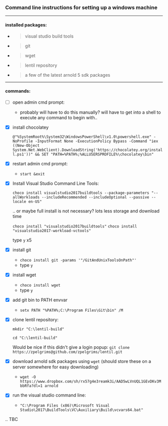### Command line instructions for setting up a windows machine

---

#### installed packages:

- > visual studio build tools
- > git
- > wget
- > lentil repository
- > a few of the latest arnold 5 sdk packages

---

#### commands:

- [ ] open admin cmd prompt:
    - probably will have to do this manually? will have to get into a shell to execute any command to begin with..
    

- [x] install chocolatey

    ```@"%SystemRoot%\System32\WindowsPowerShell\v1.0\powershell.exe" -NoProfile -InputFormat None -ExecutionPolicy Bypass -Command "iex ((New-Object System.Net.WebClient).DownloadString('https://chocolatey.org/install.ps1'))" && SET "PATH=%PATH%;%ALLUSERSPROFILE%\chocolatey\bin"```

- [x] restart admin cmd prompt:

    - `start &exit`

- [x] Install Visual Studio Command Line Tools:

    `choco install visualstudio2017buildtools --package-parameters "--allWorkloads --includeRecommended --includeOptional --passive --locale en-US"`

    .. or maybe full install is not necessary? lots less storage and download time

    `choco install "visualstudio2017buildtools"`
    `choco install "visualstudio2017-workload-vctools"`

    type `y` x5

- [x] install git

    - `choco install git -params '"/GitAndUnixToolsOnPath"'`
    - type `y`

- [x] install wget

    - `choco install wget`
    - type `y`

- [x] add git bin to PATH envvar

    - `setx PATH "%PATH%;C:\Program Files\Git\bin" /M`

- [x] clone lentil repository:
    
    `mkdir "C:\lentil-build"`

    `cd "C:\lentil-build"`

    Would be nice if this didn't give a login popup:
    `git clone https://zpelgrims@github.com/zpelgrims/lentil.git`


- [x] download arnold sdk packages using `wget` (should store these on a server somewhere for easy downloading)

    - `wget -O https://www.dropbox.com/sh/rx57g4e3reamk3i/AAD5wLVnUQL1GEvDKv3MbbRfa?dl=1 arnold`


- [x] run the visual studio command line:

    - ```"C:\Program Files (x86)\Microsoft Visual Studio\2017\BuildTools\VC\Auxiliary\Build\vcvars64.bat"```


.. TBC